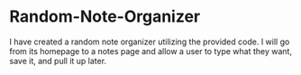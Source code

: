 # Random-Note-Organizer

I have created a random note organizer utilizing the provided code. I will go from its homepage to a notes page and allow a user to type what they want, save it, and pull it up later.
